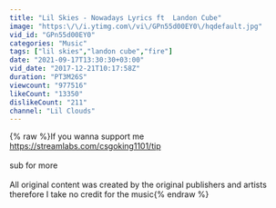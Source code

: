 ```yaml
---
title: "Lil Skies - Nowadays Lyrics ft  Landon Cube"
image: "https:\/\/i.ytimg.com\/vi\/GPn55d00EY0\/hqdefault.jpg"
vid_id: "GPn55d00EY0"
categories: "Music"
tags: ["lil skies","landon cube","fire"]
date: "2021-09-17T13:30:30+03:00"
vid_date: "2017-12-21T10:17:58Z"
duration: "PT3M26S"
viewcount: "977516"
likeCount: "13350"
dislikeCount: "211"
channel: "Lil Clouds"
---
```

{% raw %}If you wanna support me<br /><a rel="nofollow" target="blank" href="https://streamlabs.com/csgoking1101/tip">https://streamlabs.com/csgoking1101/tip</a><br /><br />sub for more<br /><br />All original content was created by the original publishers and artists therefore I take no credit for the music{% endraw %}
